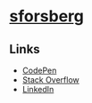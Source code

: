 # [sforsberg](/sforsberg)

## Links

* [CodePen](https://codepen.io/sforsberg)
* [Stack Overflow](https://stackoverflow.com/users/1514049/segfault)
* [LinkedIn](https://www.linkedin.com/in/sebastian-p-forsberg/)
